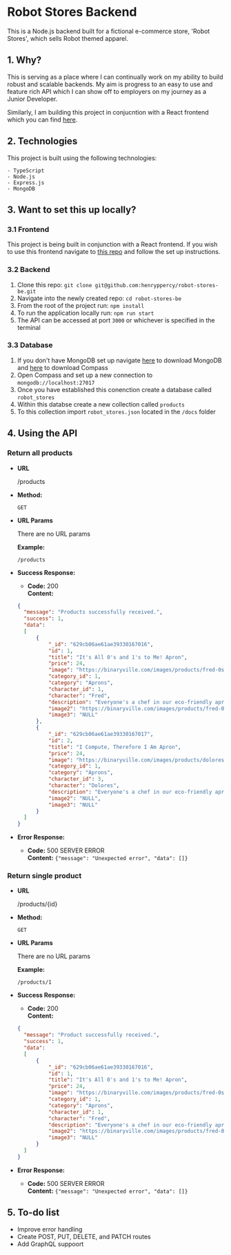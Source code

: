 # Robot Stores Backend
 
This is a Node.js backend built for a fictional e-commerce store, 'Robot Stores', which sells Robot themed apparel. 

## 1. Why?
This is serving as a place where I can continually work on my ability to build robust and scalable backends. My aim is progress to an easy to use and feature rich API which I can show off to employers on my journey as a Junior Developer. 

Similarly, I am building this project in conjucntion with a React frontend which you can find [here](https://github.com/henryppercy/robot-stores-fe).

## 2. Technologies 
This project is built using the following technologies:

    - TypeScript
    - Node.js
    - Express.js
    - MongoDB
    
## 3. Want to set this up locally?

### 3.1 Frontend

This project is being built in conjunction with a React frontend. If you wish to use this frontend navigate to [this repo](https://github.com/henryppercy/robot-stores-fe) and follow the set up instructions. 

### 3.2 Backend

1. Clone this repo: `git clone git@github.com:henryppercy/robot-stores-be.git`
2. Navigate into the newly created repo: `cd robot-stores-be`
3. From the root of the project run: `npm install`
4. To run the application locally run: `npm run start`
5. The API can be accessed at port `3000` or whichever is specified in the terminal

### 3.3 Database

1. If you don't have MongoDB set up navigate [here](https://www.mongodb.com/try/download/community) to download MongoDB and [here](https://www.mongodb.com/docs/compass/current/install/) to download Compass
2. Open Compass and set up a new connection to `mongodb://localhost:27017`
3. Once you have established this conenction create a database called `robot_stores`
4. Within this databse create a new collection called `products`
5. To this collection import `robot_stores.json` located in the `/docs` folder

## 4. Using the API

### Return all products

* **URL**

  /products

* **Method:**

  `GET`

* **URL Params**

  There are no URL params

  **Example:**

  `/products`

* **Success Response:**

    * **Code:** 200 <br />
      **Content:** <br />

  ```json
  {
    "message": "Products successfully received.",
    "success": 1,
    "data":
    [
        {
            "_id": "629cb06ae61ae39330167016",
            "id": 1,
            "title": "It's All 0's and 1's to Me! Apron",
            "price": 24,
            "image": "https://binaryville.com/images/products/fred-0s1s-apron-black.jpg",
            "category_id": 1,
            "category": "Aprons",
            "character_id": 1,
            "character": "Fred",
            "description": "Everyone's a chef in our eco-friendly apron, made from 55% organic cotton and 45% recycled polyester. Showcase your favorite Binaryville robot design, screen-printed in PVC- and phthalate-free inks. Apron measures 24 inches wide by 30 inches long and is easily adjustable around the neck and waist with one continuous strap. Machine wash warm, tumble dry low.",
            "image2": "https://binaryville.com/images/products/fred-0s1s-apron-gray.jpg",
            "image3": "NULL"
        },
        {
            "_id": "629cb06ae61ae39330167017",
            "id": 2,
            "title": "I Compute, Therefore I Am Apron",
            "price": 24,
            "image": "https://binaryville.com/images/products/dolores-compute-apron-black.jpg",
            "category_id": 1,
            "category": "Aprons",
            "character_id": 3,
            "character": "Dolores",
            "description": "Everyone's a chef in our eco-friendly apron, made from 55% organic cotton and 45% recycled polyester. Showcase your favorite Binaryville robot design, screen-printed in PVC- and phthalate-free inks. Apron measures 24 inches wide by 30 inches long and is easily adjustable around the neck and waist with one continuous strap. Machine wash warm, tumble dry low. ",
            "image2": "NULL",
            "image3": "NULL"
        }
    ]
  }
  ```

* **Error Response:**

    * **Code:** 500 SERVER ERROR <br />
      **Content:** `{"message": "Unexpected error", "data": []}`

### Return single product

* **URL**

  /products/{id}

* **Method:**

  `GET`

* **URL Params**

  There are no URL params

  **Example:**

  `/products/1`

* **Success Response:**

    * **Code:** 200 <br />
      **Content:** <br />

  ```json
  {
    "message": "Product successfully received.",
    "success": 1,
    "data":
    [
        {
            "_id": "629cb06ae61ae39330167016",
            "id": 1,
            "title": "It's All 0's and 1's to Me! Apron",
            "price": 24,
            "image": "https://binaryville.com/images/products/fred-0s1s-apron-black.jpg",
            "category_id": 1,
            "category": "Aprons",
            "character_id": 1,
            "character": "Fred",
            "description": "Everyone's a chef in our eco-friendly apron, made from 55% organic cotton and 45% recycled polyester. Showcase your favorite Binaryville robot design, screen-printed in PVC- and phthalate-free inks. Apron measures 24 inches wide by 30 inches long and is easily adjustable around the neck and waist with one continuous strap. Machine wash warm, tumble dry low.",
            "image2": "https://binaryville.com/images/products/fred-0s1s-apron-gray.jpg",
            "image3": "NULL"
        }
    ]
  }
  ```

* **Error Response:**

    * **Code:** 500 SERVER ERROR <br />
      **Content:** `{"message": "Unexpected error", "data": []}`


## 5. To-do list

- Improve error handling
- Create POST, PUT, DELETE, and PATCH routes
- Add GraphQL suppoort
